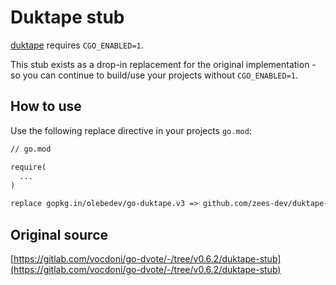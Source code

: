 # Duktape stub

[duktape](https://gopkg.in/olebedev/go-duktape.v3) requires `CGO_ENABLED=1`.

This stub exists as a drop-in replacement for the original implementation - so you can continue to build/use your projects without `CGO_ENABLED=1`.

## How to use

Use the following replace directive in your projects `go.mod`:

```go.mod
// go.mod

require(
  ...
)

replace gopkg.in/olebedev/go-duktape.v3 => github.com/zees-dev/duktape-stub@latest
```

## Original source

[https://gitlab.com/vocdoni/go-dvote/-/tree/v0.6.2/duktape-stub](https://gitlab.com/vocdoni/go-dvote/-/tree/v0.6.2/duktape-stub)

